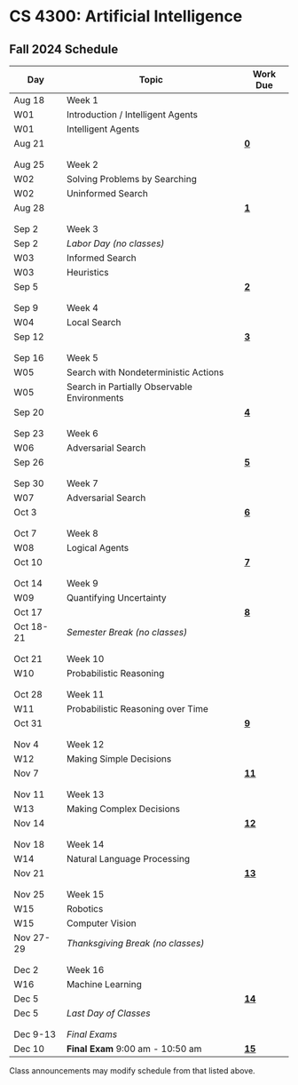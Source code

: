 CS 4300: Artificial Intelligence
===============================================

Fall 2024 Schedule
--------------------

Day         | Topic                                         | Work Due
------------|-----------------------------------------------|---------
Aug 18      | Week 1                                        |
W01         | Introduction / Intelligent Agents             |
W01         | Intelligent Agents                            | 
Aug 21      |                                               | **[0](http://computing.utahtech.edu/cs/4300/assignments)**
            |                                               |
            |                                               |
Aug 25      | Week 2                                        |
W02         | Solving Problems by Searching                 |
W02         | Uninformed Search                             |
Aug 28      |                                               | **[1](http://computing.utahtech.edu/cs/4300/assignments)**
            |                                               |
            |                                               |
Sep 2       | Week 3                                        |
Sep 2       | *Labor Day (no classes)*                      |
W03         | Informed Search                               | 
W03         | Heuristics                                    | 
Sep 5       |                                               | **[2](http://computing.utahtech.edu/cs/4300/assignments)**
            |                                               |
            |                                               |
Sep 9       | Week 4                                        |
W04         | Local Search                                  |
Sep 12      |                                               | **[3](http://computing.utahtech.edu/cs/4300/assignments)**
            |                                               |
            |                                               |
Sep 16      | Week 5                                        |
W05         | Search with Nondeterministic Actions          |
W05         | Search in Partially Observable Environments   |
Sep 20      |                                               | **[4](http://computing.utahtech.edu/cs/4300/assignments)**
            |                                               |
            |                                               |
Sep 23      | Week 6                                        |
W06         | Adversarial Search                            |
Sep 26      |                                               | **[5](http://computing.utahtech.edu/cs/4300/assignments)**
            |                                               |
            |                                               |
Sep 30      | Week 7                                        |
W07         | Adversarial Search                            |
Oct 3       |                                               | **[6](http://computing.utahtech.edu/cs/4300/assignments)**
            |                                               |
            |                                               |
Oct 7       | Week 8                                        |
W08         | Logical Agents                                |
Oct 10      |                                               | **[7](http://computing.utahtech.edu/cs/4300/assignments)**
            |                                               |
            |                                               |
Oct 14      | Week 9                                        |
W09         | Quantifying Uncertainty                       |
Oct 17      |                                               | **[8](http://computing.utahtech.edu/cs/4300/assignments)**
Oct 18-21   | *Semester Break (no classes)*                 |
            |                                               |
            |                                               |
Oct 21      | Week 10                                       |
W10         | Probabilistic Reasoning                       |
            |                                               |
            |                                               |
Oct 28      | Week 11                                       |
W11         | Probabilistic Reasoning over Time             |
Oct 31      |                                               | **[9](http://computing.utahtech.edu/cs/4300/assignments)**
            |                                               |
            |                                               |
Nov 4       | Week 12                                       |
W12         | Making Simple Decisions                       | 
Nov 7       |                                               | **[11](http://computing.utahtech.edu/cs/4300/assignments)**
            |                                               |
            |                                               |
Nov 11      | Week 13                                       |
W13         | Making Complex Decisions                      |
Nov 14      |                                               | **[12](http://computing.utahtech.edu/cs/4300/assignments)**
            |                                               |
            |                                               |
Nov 18      | Week 14                                       |
W14         | Natural Language Processing                   |
Nov 21      |                                               | **[13](http://computing.utahtech.edu/cs/4300/assignments)**
            |                                               |
            |                                               |
Nov 25      | Week 15                                       |
W15         | Robotics                                      |
W15         | Computer Vision                               |
Nov 27-29   | *Thanksgiving Break (no classes)*             |
            |                                               |
            |                                               |
Dec 2       | Week 16                                       |
W16         | Machine Learning                              |
Dec 5       |                                               | **[14](http://computing.utahtech.edu/cs/4300/assignments)**
Dec 5       | *Last Day of Classes*                         |
            |                                               |
            |                                               |
Dec 9-13    | *Final Exams*                                 |
Dec 10      | **Final Exam** 9:00 am - 10:50 am             | **[15](http://computing.utahtech.edu/cs/4300/assignments)**


Class announcements may modify schedule from that listed above.
